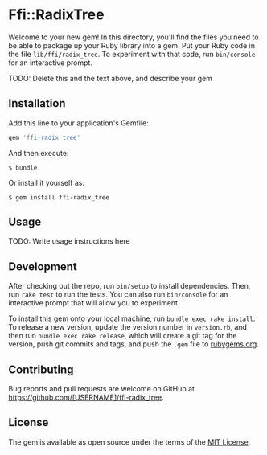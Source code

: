 # Ffi::RadixTree

Welcome to your new gem! In this directory, you'll find the files you need to be able to package up your Ruby library into a gem. Put your Ruby code in the file `lib/ffi/radix_tree`. To experiment with that code, run `bin/console` for an interactive prompt.

TODO: Delete this and the text above, and describe your gem

## Installation

Add this line to your application's Gemfile:

```ruby
gem 'ffi-radix_tree'
```

And then execute:

    $ bundle

Or install it yourself as:

    $ gem install ffi-radix_tree

## Usage

TODO: Write usage instructions here

## Development

After checking out the repo, run `bin/setup` to install dependencies. Then, run `rake test` to run the tests. You can also run `bin/console` for an interactive prompt that will allow you to experiment.

To install this gem onto your local machine, run `bundle exec rake install`. To release a new version, update the version number in `version.rb`, and then run `bundle exec rake release`, which will create a git tag for the version, push git commits and tags, and push the `.gem` file to [rubygems.org](https://rubygems.org).

## Contributing

Bug reports and pull requests are welcome on GitHub at https://github.com/[USERNAME]/ffi-radix_tree.

## License

The gem is available as open source under the terms of the [MIT License](http://opensource.org/licenses/MIT).
